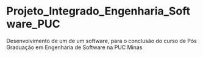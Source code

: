 # Projeto_Integrado_Engenharia_Software_PUC
Desenvolvimento de um de um software, para o conclusão do curso de Pós Graduação em Engenharia de Software na PUC Minas
